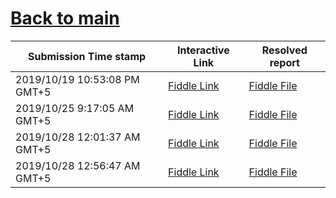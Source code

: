 # [Back to main](https://github.com/glaghari/database-assignement-2019)
|Submission Time stamp          | Interactive Link                                                                              | Resolved report                                                                              |
| ----------------------------- | --------------------------------------------------------------------------------------------- | -------------------------------------------------------------------------------------------- |
| 2019/10/19 10:53:08 PM GMT+5 | [Fiddle Link](https://dbfiddle.uk/?rdbms=oracle_11.2&fiddle=6e681127b5ba97b288b5aaf6d216b61d) | [Fiddle File](processed/csm-58/6e681127b5ba97b288b5aaf6d216b61d.md) |
| 2019/10/25 9:17:05 AM GMT+5 | [Fiddle Link](https://dbfiddle.uk/?rdbms=oracle_11.2&fiddle=d8f4e87d45800492067170b00a6d0d18) | [Fiddle File](processed/csm-58/d8f4e87d45800492067170b00a6d0d18.md) |
| 2019/10/28 12:01:37 AM GMT+5 | [Fiddle Link](https://dbfiddle.uk/?rdbms=oracle_11.2&fiddle=e8ff6dd16164ffeae622b76e294e9dd1) | [Fiddle File](processed/csm-58/e8ff6dd16164ffeae622b76e294e9dd1.md) |
| 2019/10/28 12:56:47 AM GMT+5 | [Fiddle Link](https://dbfiddle.uk/?rdbms=oracle_11.2&fiddle=e8ff6dd16164ffeae622b76e294e9dd1) | [Fiddle File](processed/csm-58/e8ff6dd16164ffeae622b76e294e9dd1.md) |
